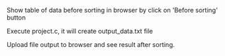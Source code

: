 Show table of data before sorting in browser by click on 'Before sorting' button

Execute project.c, it will create output_data.txt file

Upload file output to browser and see result after sorting.